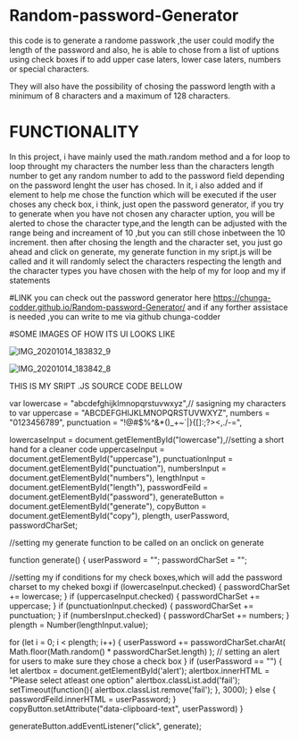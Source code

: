 # Random-password-Generator

this code is to generate a randome passwork ,the user could modify the length of the password and 
also, he is able to chose from a list of uptions using check boxes if to add upper case laters,
lower case laters, numbers or special characters.

They will also have the possibility of chosing the password length with a minimum of 8 characters and a maximum of 128 characters.

# FUNCTIONALITY

 In this project, i have mainly used the math.random method and a for loop to loop throught my characters the number less than the characters length number to get 
 any random number to add to the password field depending on the password lenght the user has chosed.
 In it, i also added and if element to help me chose the function which will be executed if the user choses any check box, i think, just open the password generator,
 if you try to generate when you have not chosen any character uption, you will be alerted to chose the character type,and the length can be adjusted 
 with the range being and increament of 10 ,but you can still chose inbetween the 10 increment.
 then after chosing the length and the character set, you just go ahead and click on generate, my generate function in my sript.js will be called and it will randomly select the characters
 respecting the length and the character types you have chosen with the help of my for loop and my if statements
 
 #LINK
 you can check out the password generator here https://chunga-codder.github.io/Random-password-Generator/
 and if any forther assistace is needed ,you can write to me via github chunga-codder 
 
 
#SOME IMAGES OF HOW ITS UI LOOKS LIKE



![IMG_20201014_183832_9](https://user-images.githubusercontent.com/71171928/96025340-e2c81980-0e4c-11eb-9e44-46c84e940bfb.jpg)



![IMG_20201014_183842_8](https://user-images.githubusercontent.com/71171928/96025349-e491dd00-0e4c-11eb-840a-c491c53582c5.jpg)


THIS IS MY SRIPT .JS SOURCE CODE BELLOW 



var lowercase = "abcdefghijklmnopqrstuvwxyz",// sasigning my characters to var 
  uppercase = "ABCDEFGHIJKLMNOPQRSTUVWXYZ",
  numbers = "0123456789",
  punctuation = "!@#$%^&*()_+~`|}{[]:;?><,./-=",
  
  lowercaseInput = document.getElementById("lowercase"),//setting a short hand for a cleaner code
  uppercaseInput = document.getElementById("uppercase"),
  punctuationInput = document.getElementById("punctuation"),
  numbersInput = document.getElementById("numbers"),
  lengthInput = document.getElementById("length"),
  passwordFeild = document.getElementById("password"),
  generateButton = document.getElementById("generate"),
  copyButton = document.getElementById("copy"),
  plength,
  userPassword,
  passwordCharSet;

  //setting my generate function to be called on an onclick on generate
 
function generate() {
  userPassword = "";
  passwordCharSet = "";

  //setting my if conditions for my check boxes,which will add the password charset to my cheked boxgi
  if (lowercaseInput.checked) {
    passwordCharSet += lowercase;
  }
  if (uppercaseInput.checked) {
    passwordCharSet += uppercase;
  }
  if (punctuationInput.checked) {
    passwordCharSet += punctuation;
  }
  if (numbersInput.checked) {
    passwordCharSet += numbers;
  }
  plength = Number(lengthInput.value);
 
  for (let i = 0; i < plength; i++) {
    userPassword += passwordCharSet.charAt(
      Math.floor(Math.random() * passwordCharSet.length)
    );
   // setting an alert for users to make sure they chose a check box
  }
  if (userPassword == "") {
    let alertbox = document.getElementById('alert');
    alertbox.innerHTML = "Please select atleast one option"
    alertbox.classList.add('fail');
    setTimeout(function(){ 
      alertbox.classList.remove('fail');
    }, 3000);
  } else {
    passwordFeild.innerHTML = userPassword;
  }
  copyButton.setAttribute("data-clipboard-text", userPassword)
}
  
generateButton.addEventListener("click", generate);



